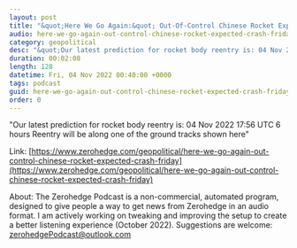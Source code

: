 ```yaml
---
layout: post
title: "&quot;Here We Go Again:&quot; Out-Of-Control Chinese Rocket Expected To Crash On Friday"
audio: here-we-go-again-out-control-chinese-rocket-expected-crash-friday-0
category: geopolitical
desc: "&quot;Our latest prediction for rocket body reentry is: 04 Nov 2022 17:56 UTC  6 hours Reentry will be along one of the ground tracks shown here&quot; "
duration: 00:02:08
length: 128
datetime: Fri, 04 Nov 2022 00:40:00 +0000
tags: podcast
guid: here-we-go-again-out-control-chinese-rocket-expected-crash-friday-0
order: 0
---
```

&quot;Our latest prediction for rocket body reentry is: 04 Nov 2022 17:56 UTC  6 hours Reentry will be along one of the ground tracks shown here&quot; 

Link: [https://www.zerohedge.com/geopolitical/here-we-go-again-out-control-chinese-rocket-expected-crash-friday](https://www.zerohedge.com/geopolitical/here-we-go-again-out-control-chinese-rocket-expected-crash-friday)

About: The Zerohedge Podcast is a non-commercial, automated program, designed to give people a way to get news from Zerohedge in an audio format.  I am actively working on tweaking and improving the setup to create a better listening experience (October 2022).  Suggestions are welcome: [zerohedgePodcast@outlook.com](mailto:zerohedgePodcast@outlook.com)